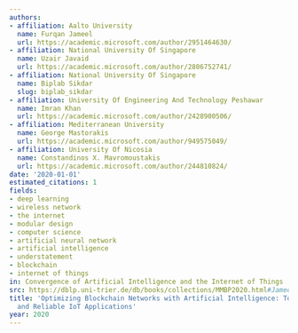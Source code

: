 ```yaml
---
authors:
- affiliation: Aalto University
  name: Furqan Jameel
  url: https://academic.microsoft.com/author/2951464630/
- affiliation: National University Of Singapore
  name: Uzair Javaid
  url: https://academic.microsoft.com/author/2806752741/
- affiliation: National University Of Singapore
  name: Biplab Sikdar
  slug: biplab_sikdar
- affiliation: University Of Engineering And Technology Peshawar
  name: Imran Khan
  url: https://academic.microsoft.com/author/2428900506/
- affiliation: Mediterranean University
  name: George Mastorakis
  url: https://academic.microsoft.com/author/949575049/
- affiliation: University Of Nicosia
  name: Constandinos X. Mavromoustakis
  url: https://academic.microsoft.com/author/244810824/
date: '2020-01-01'
estimated_citations: 1
fields:
- deep learning
- wireless network
- the internet
- modular design
- computer science
- artificial neural network
- artificial intelligence
- understatement
- blockchain
- internet of things
in: Convergence of Artificial Intelligence and the Internet of Things
src: https://dblp.uni-trier.de/db/books/collections/MMBP2020.html#JameelJSKMM20
title: 'Optimizing Blockchain Networks with Artificial Intelligence: Towards Efficient
  and Reliable IoT Applications'
year: 2020
---
```

